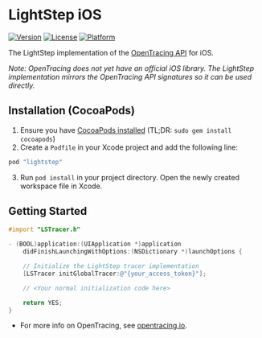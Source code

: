 # LightStep iOS

[![Version](https://img.shields.io/cocoapods/v/lightstep.svg?style=flat)](http://cocoapods.org/pods/lightstep)
[![License](https://img.shields.io/cocoapods/l/lightstep.svg?style=flat)](http://cocoapods.org/pods/lightstep)
[![Platform](https://img.shields.io/cocoapods/p/lightstep.svg?style=flat)](http://cocoapods.org/pods/lightstep)

The LightStep implementation of the [OpenTracing API](http://opentracing.io/) for iOS.

*Note: OpenTracing does not yet have an official iOS library. The LightStep implementation mirrors the OpenTracing API signatures so it can be used directly.*

## Installation (CocoaPods)

1. Ensure you have [CocoaPods installed](https://guides.cocoapods.org/using/getting-started.html) (TL;DR: `sudo gem install cocoapods`)
2. Create a `Podfile` in your Xcode project and add the following line:

```ruby
pod "lightstep"
```

3. Run `pod install` in your project directory. Open the newly created workspace file in Xcode.

## Getting Started

```objectivec
#import "LSTracer.h"

- (BOOL)application:(UIApplication *)application
    didFinishLaunchingWithOptions:(NSDictionary *)launchOptions {

    // Initialize the LightStep tracer implementation
    [LSTracer initGlobalTracer:@"{your_access_token}"];

    // <Your normal initialization code here>

    return YES;
}
```

* For more info on OpenTracing, see [opentracing.io](http://opentracing.io).
